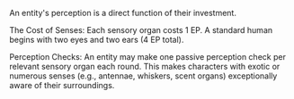 An entity's perception is a direct function of their investment.

The Cost of Senses: Each sensory organ costs 1 EP. A standard human begins with two eyes and two ears (4 EP total).

Perception Checks: An entity may make one passive perception check per relevant sensory organ each round. This makes characters with exotic or numerous senses (e.g., antennae, whiskers, scent organs) exceptionally aware of their surroundings.